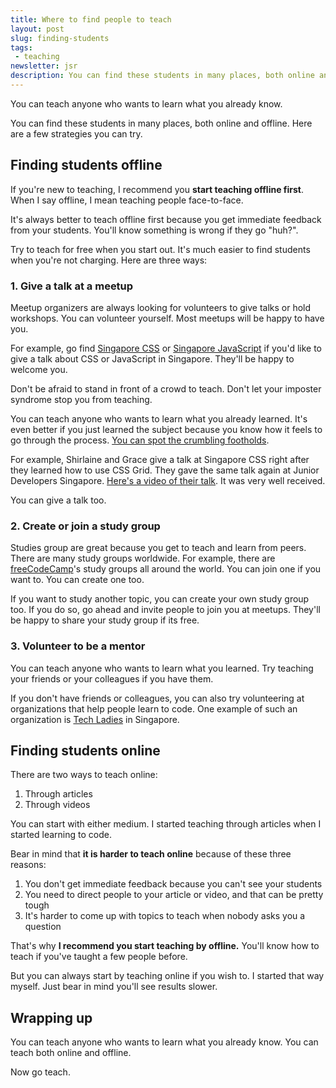 ```yaml
---
title: Where to find people to teach
layout: post
slug: finding-students
tags:
 - teaching
newsletter: jsr
description: You can find these students in many places, both online and offline. Here are a few strategies you can try.
---
```


You can teach anyone who wants to learn what you already know.

You can find these students in many places, both online and offline. Here are a few strategies you can try.

<!-- more -->

## Finding students offline

If you're new to teaching, I recommend you **start teaching offline first**. When I say offline, I mean teaching people face-to-face.

It's always better to teach offline first because you get immediate feedback from your students. You'll know something is wrong if they go "huh?".

Try to teach for free when you start out. It's much easier to find students when you're not charging. Here are three ways:

### 1. Give a talk at a meetup

Meetup organizers are always looking for volunteers to give talks or hold workshops. You can volunteer yourself. Most meetups will be happy to have you.

For example, go find [Singapore CSS](https://singaporecss.github.io) or [Singapore JavaScript](https://www.meetup.com/Singapore-JS/) if you'd like to give a talk about CSS or JavaScript in Singapore. They'll be happy to welcome you.

Don't be afraid to stand in front of a crowd to teach. Don't let your imposter syndrome stop you from teaching.

You can teach anyone who wants to learn what you already learned. It's even better if you just learned the subject because you know how it feels to go through the process. [You can spot the crumbling footholds](/blog/why-you-learn-when-you-teach).

For example, Shirlaine and Grace give a talk at Singapore CSS right after they learned how to use CSS Grid. They gave the same talk again at Junior Developers Singapore. [Here's a video of their talk](https://engineers.sg/video/css-grids-for-noobs-by-noobs-junior-developers-singapore--2317). It was very well received.

You can give a talk too.

### 2. Create or join a study group

Studies group are great because you get to teach and learn from peers. There are many study groups worldwide. For example, there are [freeCodeCamp](https://study-group-directory.freecodecamp.org)'s study groups all around the world. You can join one if you want to. You can create one too.

If you want to study another topic, you can create your own study group too. If you do so, go ahead and invite people to join you at meetups. They'll be happy to share your study group if its free.

### 3. Volunteer to be a mentor

You can teach anyone who wants to learn what you learned. Try teaching your friends or your colleagues if you have them.

If you don't have friends or colleagues, you can also try volunteering at organizations that help people learn to code. One example of such an organization is [Tech Ladies](http://www.techladies.co) in Singapore.

## Finding students online

There are two ways to teach online:

1. Through articles
2. Through videos

You can start with either medium. I started teaching through articles when I started learning to code.

Bear in mind that **it is harder to teach online** because of these three reasons:

1. You don't get immediate feedback because you can't see your students
2. You need to direct people to your article or video, and that can be pretty tough
3. It's harder to come up with topics to teach when nobody asks you a question

That's why **I recommend you start teaching by offline.** You'll know how to teach if you've taught a few people before.

But you can always start by teaching online if you wish to. I started that way myself. Just bear in mind you'll see results slower.

## Wrapping up

You can teach anyone who wants to learn what you already know. You can teach both online and offline.

Now go teach.

